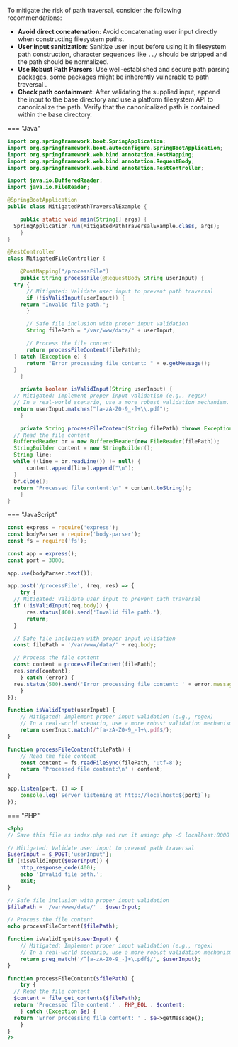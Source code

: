 To mitigate the risk of path traversal, consider the following recommendations:

- __Avoid direct concatenation__: Avoid concatenating user input directly when constructing filesystem paths.
- __User input sanitization__: Sanitize user input before using it in filesystem path construction, character sequences like `../` should be stripped and the path should be normalized.
- __Use Robust Path Parsers__: Use well-established and secure path parsing packages, some packages might be inherently vulnerable to path traversal .
- __Check path containment__: After validating the supplied input, append the input to the base directory and use a platform filesystem API to canonicalize the path. Verify that the canonicalized path is contained within the base directory.


=== "Java"
  ```java
  import org.springframework.boot.SpringApplication;
  import org.springframework.boot.autoconfigure.SpringBootApplication;
  import org.springframework.web.bind.annotation.PostMapping;
  import org.springframework.web.bind.annotation.RequestBody;
  import org.springframework.web.bind.annotation.RestController;
  
  import java.io.BufferedReader;
  import java.io.FileReader;
  
  @SpringBootApplication
  public class MitigatedPathTraversalExample {
  
      public static void main(String[] args) {
    SpringApplication.run(MitigatedPathTraversalExample.class, args);
      }
  }
  
  @RestController
  class MitigatedFileController {
  
      @PostMapping("/processFile")
      public String processFile(@RequestBody String userInput) {
    try {
        // Mitigated: Validate user input to prevent path traversal
        if (!isValidInput(userInput)) {
      return "Invalid file path.";
        }
  
        // Safe file inclusion with proper input validation
        String filePath = "/var/www/data/" + userInput;
  
        // Process the file content
        return processFileContent(filePath);
    } catch (Exception e) {
        return "Error processing file content: " + e.getMessage();
    }
      }
  
      private boolean isValidInput(String userInput) {
    // Mitigated: Implement proper input validation (e.g., regex)
    // In a real-world scenario, use a more robust validation mechanism.
    return userInput.matches("[a-zA-Z0-9_-]+\\.pdf");
      }
  
      private String processFileContent(String filePath) throws Exception {
    // Read the file content
    BufferedReader br = new BufferedReader(new FileReader(filePath));
    StringBuilder content = new StringBuilder();
    String line;
    while ((line = br.readLine()) != null) {
        content.append(line).append("\n");
    }
    br.close();
    return "Processed file content:\n" + content.toString();
      }
  }
  ```

=== "JavaScript"
  ```javascript
  const express = require('express');
  const bodyParser = require('body-parser');
  const fs = require('fs');
  
  const app = express();
  const port = 3000;
  
  app.use(bodyParser.text());
  
  app.post('/processFile', (req, res) => {
      try {
    // Mitigated: Validate user input to prevent path traversal
    if (!isValidInput(req.body)) {
        res.status(400).send('Invalid file path.');
        return;
    }
  
    // Safe file inclusion with proper input validation
    const filePath = '/var/www/data/' + req.body;
  
    // Process the file content
    const content = processFileContent(filePath);
    res.send(content);
      } catch (error) {
    res.status(500).send('Error processing file content: ' + error.message);
      }
  });
  
  function isValidInput(userInput) {
      // Mitigated: Implement proper input validation (e.g., regex)
      // In a real-world scenario, use a more robust validation mechanism.
      return userInput.match(/^[a-zA-Z0-9_-]+\.pdf$/);
  }
  
  function processFileContent(filePath) {
      // Read the file content
      const content = fs.readFileSync(filePath, 'utf-8');
      return 'Processed file content:\n' + content;
  }
  
  app.listen(port, () => {
      console.log(`Server listening at http://localhost:${port}`);
  });
  ```

=== "PHP"
  ```php
  <?php
  // Save this file as index.php and run it using: php -S localhost:8000
  
  // Mitigated: Validate user input to prevent path traversal
  $userInput = $_POST['userInput'];
  if (!isValidInput($userInput)) {
      http_response_code(400);
      echo 'Invalid file path.';
      exit;
  }
  
  // Safe file inclusion with proper input validation
  $filePath = '/var/www/data/' . $userInput;
  
  // Process the file content
  echo processFileContent($filePath);
  
  function isValidInput($userInput) {
      // Mitigated: Implement proper input validation (e.g., regex)
      // In a real-world scenario, use a more robust validation mechanism.
      return preg_match('/^[a-zA-Z0-9_-]+\.pdf$/', $userInput);
  }
  
  function processFileContent($filePath) {
      try {
    // Read the file content
    $content = file_get_contents($filePath);
    return 'Processed file content:' . PHP_EOL . $content;
      } catch (Exception $e) {
    return 'Error processing file content: ' . $e->getMessage();
      }
  }
  ?>
  ```
